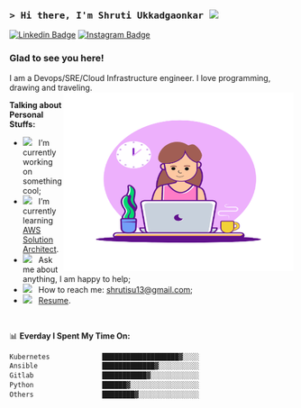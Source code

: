 ### <samp>&gt; Hi there, I'm Shruti Ukkadgaonkar <img src="https://media.giphy.com/media/hvRJCLFzcasrR4ia7z/giphy.gif" width="25"> </samp>

[![Linkedin Badge](https://img.shields.io/badge/-LinkedIn-0e76a8?style=flat-square&logo=Linkedin&logoColor=white)](https://www.linkedin.com/in/shruti-ukkadgaonkar-223059126/)
[![Instagram Badge](https://img.shields.io/badge/-Instagram-e4405f?style=flat-square&logo=Instagram&logoColor=white)](https://instagram.com/ushrutee/)

### Glad to see you here! &nbsp;

I am a Devops/SRE/Cloud Infrastructure engineer. I love programming, drawing and traveling.
<img align="right" alt="GIF" src="https://github.com/ushrutee13/ushrutee13/blob/main/assets/girl-programmer.gif" width="408" height="318" />

**Talking about Personal Stuffs:**

- <img src="https://github.com/Gapur/Gapur/blob/main/assets/developer.gif?raw=true" width="21" />&nbsp;&nbsp; I’m currently working on something cool;
- <img src="https://github.com/Gapur/Gapur/blob/main/assets/lightning.gif?raw=true" width="21" />&nbsp;&nbsp; I’m currently learning [AWS Solution Architect](https://aws.amazon.com/certification/certified-solutions-architect-associate/).
- <img src="https://github.com/Gapur/Gapur/blob/main/assets/message.gif?raw=true" width="21" />&nbsp;&nbsp; Ask me about anything, I am happy to help;
- <img src="https://github.com/Gapur/Gapur/blob/main/assets/letterbox.gif?raw=true" width="21" />&nbsp;&nbsp; How to reach me: shrutisu13@gmail.com;
- <img src="https://github.com/Gapur/Gapur/blob/main/assets/doc.gif?raw=true" width="21" />&nbsp;&nbsp; [Resume](https://drive.google.com/file/d/1DqDd8vjCiTea__NmNGPTMbdHReHlvW1n/view?usp=drive_link).
</br>

📊 **Everday I Spent My Time On:**
<!--START_SECTION:waka-->

```txt
Kubernetes             ███████████████████▓░░░░    
Ansible                █████████████▓░░░░░░░░░░
Gitlab                 ███████████▓░░░░░░░░░░░░  
Python                 ██████▓░░░░░░░░░░░░░░░░░
Others                 ████████▓░░░░░░░░░░░░░░░   
```

<!--END_SECTION:waka-->

